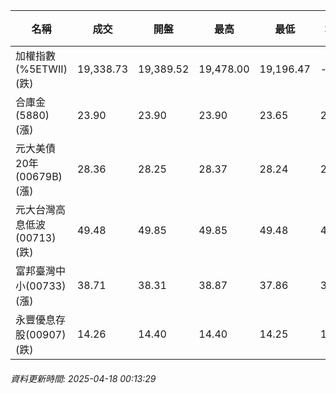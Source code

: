 | 名稱 | 成交 | 開盤 | 最高 | 最低 | 均價 | 成交金額(億) | 昨收 | 漲跌幅 | 漲跌 | 總量 | 昨量 | 振幅 |
| -------- | -------- | -------- | -------- |-------- | -------- | -------- |-------- |-------- |-------- | -------- | -------- |-------- |
|加權指數(%5ETWII) (跌)|19,338.73|19,389.52|19,478.00|19,196.47|-|2,516.05|19,468.00|0.66%|129.27|4,562,733|0|1.45%|
|合庫金(5880) (漲)|23.90|23.90|23.90|23.65|23.83|1.12|23.85|0.21%|0.05|4,695|9,629|1.05%|
|元大美債20年(00679B) (漲)|28.36|28.25|28.37|28.24|28.30|12.63|28.19|0.60%|0.17|44,628|103,250|0.46%|
|元大台灣高息低波(00713) (跌)|49.48|49.85|49.85|49.48|49.60|7.63|50.00|1.04%|0.52|15,383|11,743|0.74%|
|富邦臺灣中小(00733) (漲)|38.71|38.31|38.87|37.86|38.33|0.798|38.50|0.55%|0.21|2,083|2,006|2.62%|
|永豐優息存股(00907) (跌)|14.26|14.40|14.40|14.25|14.28|0.202|14.43|1.18%|0.17|1,417|1,665|1.04%|
###### 資料更新時間: 2025-04-18 00:13:29
